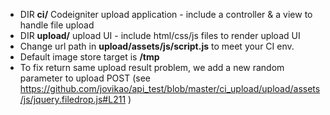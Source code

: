 * DIR **ci/** Codeigniter upload application - include a controller & a view to handle file upload
* DIR **upload/** upload UI - include html/css/js files to render upload UI 
* Change url path in **upload/assets/js/script.js** to meet your CI env.
* Default image store target is **/tmp**
* To fix return same upload result problem, we add a new random parameter to upload POST (see https://github.com/jovikao/api_test/blob/master/ci_upload/upload/assets/js/jquery.filedrop.js#L211 )
